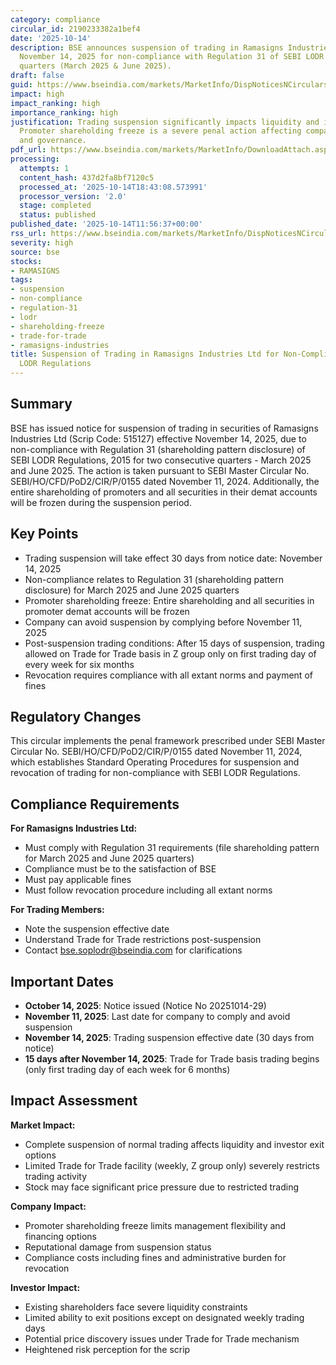 ```yaml
---
category: compliance
circular_id: 2190233382a1bef4
date: '2025-10-14'
description: BSE announces suspension of trading in Ramasigns Industries Ltd w.e.f.
  November 14, 2025 for non-compliance with Regulation 31 of SEBI LODR for two consecutive
  quarters (March 2025 & June 2025).
draft: false
guid: https://www.bseindia.com/markets/MarketInfo/DispNoticesNCirculars.aspx?Noticeid={37BF7D2D-87F9-4E05-824E-A0C6EF856D8C}&noticeno=20251014-29&dt=10/14/2025&icount=29&totcount=61&flag=0
impact: high
impact_ranking: high
importance_ranking: high
justification: Trading suspension significantly impacts liquidity and investor access.
  Promoter shareholding freeze is a severe penal action affecting company operations
  and governance.
pdf_url: https://www.bseindia.com/markets/MarketInfo/DownloadAttach.aspx?id=20251014-29&attachedId=
processing:
  attempts: 1
  content_hash: 437d2fa8bf7120c5
  processed_at: '2025-10-14T18:43:08.573991'
  processor_version: '2.0'
  stage: completed
  status: published
published_date: '2025-10-14T11:56:37+00:00'
rss_url: https://www.bseindia.com/markets/MarketInfo/DispNoticesNCirculars.aspx?Noticeid={37BF7D2D-87F9-4E05-824E-A0C6EF856D8C}&noticeno=20251014-29&dt=10/14/2025&icount=29&totcount=61&flag=0
severity: high
source: bse
stocks:
- RAMASIGNS
tags:
- suspension
- non-compliance
- regulation-31
- lodr
- shareholding-freeze
- trade-for-trade
- ramasigns-industries
title: Suspension of Trading in Ramasigns Industries Ltd for Non-Compliance with SEBI
  LODR Regulations
---
```


## Summary

BSE has issued notice for suspension of trading in securities of Ramasigns Industries Ltd (Scrip Code: 515127) effective November 14, 2025, due to non-compliance with Regulation 31 (shareholding pattern disclosure) of SEBI LODR Regulations, 2015 for two consecutive quarters - March 2025 and June 2025. The action is taken pursuant to SEBI Master Circular No. SEBI/HO/CFD/PoD2/CIR/P/0155 dated November 11, 2024. Additionally, the entire shareholding of promoters and all securities in their demat accounts will be frozen during the suspension period.

## Key Points

- Trading suspension will take effect 30 days from notice date: November 14, 2025
- Non-compliance relates to Regulation 31 (shareholding pattern disclosure) for March 2025 and June 2025 quarters
- Promoter shareholding freeze: Entire shareholding and all securities in promoter demat accounts will be frozen
- Company can avoid suspension by complying before November 11, 2025
- Post-suspension trading conditions: After 15 days of suspension, trading allowed on Trade for Trade basis in Z group only on first trading day of every week for six months
- Revocation requires compliance with all extant norms and payment of fines

## Regulatory Changes

This circular implements the penal framework prescribed under SEBI Master Circular No. SEBI/HO/CFD/PoD2/CIR/P/0155 dated November 11, 2024, which establishes Standard Operating Procedures for suspension and revocation of trading for non-compliance with SEBI LODR Regulations.

## Compliance Requirements

**For Ramasigns Industries Ltd:**
- Must comply with Regulation 31 requirements (file shareholding pattern for March 2025 and June 2025 quarters)
- Compliance must be to the satisfaction of BSE
- Must pay applicable fines
- Must follow revocation procedure including all extant norms

**For Trading Members:**
- Note the suspension effective date
- Understand Trade for Trade restrictions post-suspension
- Contact bse.soplodr@bseindia.com for clarifications

## Important Dates

- **October 14, 2025**: Notice issued (Notice No 20251014-29)
- **November 11, 2025**: Last date for company to comply and avoid suspension
- **November 14, 2025**: Trading suspension effective date (30 days from notice)
- **15 days after November 14, 2025**: Trade for Trade basis trading begins (only first trading day of each week for 6 months)

## Impact Assessment

**Market Impact:**
- Complete suspension of normal trading affects liquidity and investor exit options
- Limited Trade for Trade facility (weekly, Z group only) severely restricts trading activity
- Stock may face significant price pressure due to restricted trading

**Company Impact:**
- Promoter shareholding freeze limits management flexibility and financing options
- Reputational damage from suspension status
- Compliance costs including fines and administrative burden for revocation

**Investor Impact:**
- Existing shareholders face severe liquidity constraints
- Limited ability to exit positions except on designated weekly trading days
- Potential price discovery issues under Trade for Trade mechanism
- Heightened risk perception for the scrip